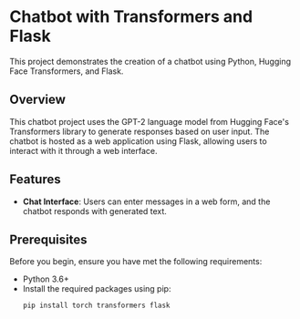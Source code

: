 # Chatbot with Transformers and Flask

This project demonstrates the creation of a chatbot using Python, Hugging Face Transformers, and Flask.

## Overview

This chatbot project uses the GPT-2 language model from Hugging Face's Transformers library to generate responses based on user input. The chatbot is hosted as a web application using Flask, allowing users to interact with it through a web interface.

## Features

- **Chat Interface**: Users can enter messages in a web form, and the chatbot responds with generated text.

## Prerequisites

Before you begin, ensure you have met the following requirements:

- Python 3.6+
- Install the required packages using pip:
  ```bash
  pip install torch transformers flask
